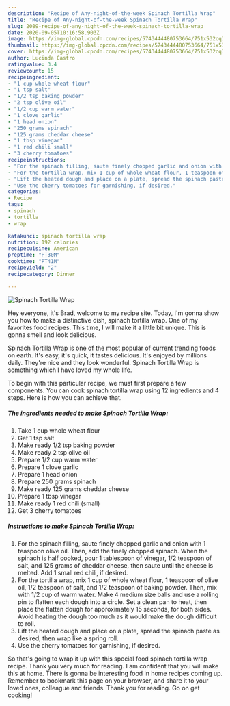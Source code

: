 ```yaml
---
description: "Recipe of Any-night-of-the-week Spinach Tortilla Wrap"
title: "Recipe of Any-night-of-the-week Spinach Tortilla Wrap"
slug: 2089-recipe-of-any-night-of-the-week-spinach-tortilla-wrap
date: 2020-09-05T10:16:58.903Z
image: https://img-global.cpcdn.com/recipes/5743444480753664/751x532cq70/spinach-tortilla-wrap-recipe-main-photo.jpg
thumbnail: https://img-global.cpcdn.com/recipes/5743444480753664/751x532cq70/spinach-tortilla-wrap-recipe-main-photo.jpg
cover: https://img-global.cpcdn.com/recipes/5743444480753664/751x532cq70/spinach-tortilla-wrap-recipe-main-photo.jpg
author: Lucinda Castro
ratingvalue: 3.4
reviewcount: 15
recipeingredient:
- "1 cup whole wheat flour"
- "1 tsp salt"
- "1/2 tsp baking powder"
- "2 tsp olive oil"
- "1/2 cup warm water"
- "1 clove garlic"
- "1 head onion"
- "250 grams spinach"
- "125 grams cheddar cheese"
- "1 tbsp vinegar"
- "1 red chili small"
- "3 cherry tomatoes"
recipeinstructions:
- "For the spinach filling, saute finely chopped garlic and onion with 1 teaspoon olive oil.  Then, add the finely chopped spinach. When the spinach is half cooked, pour 1 tablespoon of vinegar, 1/2 teaspoon of salt, and 125 grams of cheddar cheese, then saute until the cheese is melted. Add 1 small red chili, if desired."
- "For the tortilla wrap, mix 1 cup of whole wheat flour, 1 teaspoon of olive oil, 1/2 teaspoon of salt, and 1/2 teaspoon of baking powder. Then, mix with 1/2 cup of warm water. Make 4 medium size balls and use a rolling pin to flatten each dough into a circle. Set a clean pan to heat, then place the flatten dough for approximately 15 seconds, for both sides. Avoid heating the dough too much as it would make the dough difficult to roll."
- "Lift the heated dough and place on a plate, spread the spinach paste as desired, then wrap like a spring roll."
- "Use the cherry tomatoes for garnishing, if desired."
categories:
- Recipe
tags:
- spinach
- tortilla
- wrap

katakunci: spinach tortilla wrap 
nutrition: 192 calories
recipecuisine: American
preptime: "PT30M"
cooktime: "PT41M"
recipeyield: "2"
recipecategory: Dinner

---
```



![Spinach Tortilla Wrap](https://img-global.cpcdn.com/recipes/5743444480753664/751x532cq70/spinach-tortilla-wrap-recipe-main-photo.jpg)

Hey everyone, it's Brad, welcome to my recipe site. Today, I'm gonna show you how to make a distinctive dish, spinach tortilla wrap. One of my favorites food recipes. This time, I will make it a little bit unique. This is gonna smell and look delicious.

Spinach Tortilla Wrap is one of the most popular of current trending foods on earth. It's easy, it's quick, it tastes delicious. It's enjoyed by millions daily. They're nice and they look wonderful. Spinach Tortilla Wrap is something which I have loved my whole life.




To begin with this particular recipe, we must first prepare a few components. You can cook spinach tortilla wrap using 12 ingredients and 4 steps. Here is how you can achieve that.

<!--inarticleads1-->

##### The ingredients needed to make Spinach Tortilla Wrap:

1. Take 1 cup whole wheat flour
1. Get 1 tsp salt
1. Make ready 1/2 tsp baking powder
1. Make ready 2 tsp olive oil
1. Prepare 1/2 cup warm water
1. Prepare 1 clove garlic
1. Prepare 1 head onion
1. Prepare 250 grams spinach
1. Make ready 125 grams cheddar cheese
1. Prepare 1 tbsp vinegar
1. Make ready 1 red chili (small)
1. Get 3 cherry tomatoes




<!--inarticleads2-->

##### Instructions to make Spinach Tortilla Wrap:

1. For the spinach filling, saute finely chopped garlic and onion with 1 teaspoon olive oil.  Then, add the finely chopped spinach. When the spinach is half cooked, pour 1 tablespoon of vinegar, 1/2 teaspoon of salt, and 125 grams of cheddar cheese, then saute until the cheese is melted. Add 1 small red chili, if desired.
1. For the tortilla wrap, mix 1 cup of whole wheat flour, 1 teaspoon of olive oil, 1/2 teaspoon of salt, and 1/2 teaspoon of baking powder. Then, mix with 1/2 cup of warm water. Make 4 medium size balls and use a rolling pin to flatten each dough into a circle. Set a clean pan to heat, then place the flatten dough for approximately 15 seconds, for both sides. Avoid heating the dough too much as it would make the dough difficult to roll.
1. Lift the heated dough and place on a plate, spread the spinach paste as desired, then wrap like a spring roll.
1. Use the cherry tomatoes for garnishing, if desired.




So that's going to wrap it up with this special food spinach tortilla wrap recipe. Thank you very much for reading. I am confident that you will make this at home. There is gonna be interesting food in home recipes coming up. Remember to bookmark this page on your browser, and share it to your loved ones, colleague and friends. Thank you for reading. Go on get cooking!
